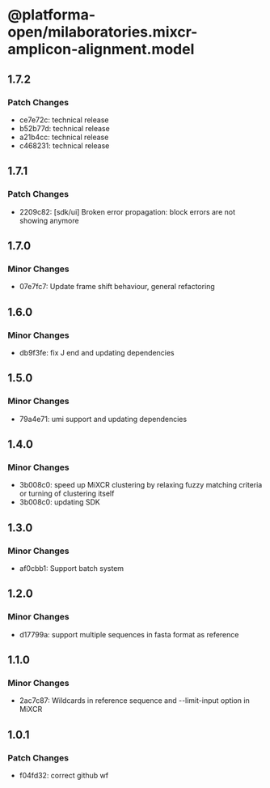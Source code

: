 # @platforma-open/milaboratories.mixcr-amplicon-alignment.model

## 1.7.2

### Patch Changes

- ce7e72c: technical release
- b52b77d: technical release
- a21b4cc: technical release
- c468231: technical release

## 1.7.1

### Patch Changes

- 2209c82: [sdk/ui] Broken error propagation: block errors are not showing anymore

## 1.7.0

### Minor Changes

- 07e7fc7: Update frame shift behaviour, general refactoring

## 1.6.0

### Minor Changes

- db9f3fe: fix J end and updating dependencies

## 1.5.0

### Minor Changes

- 79a4e71: umi support and updating dependencies

## 1.4.0

### Minor Changes

- 3b008c0: speed up MiXCR clustering by relaxing fuzzy matching criteria or turning of clustering itself
- 3b008c0: updating SDK

## 1.3.0

### Minor Changes

- af0cbb1: Support batch system

## 1.2.0

### Minor Changes

- d17799a: support multiple sequences in fasta format as reference

## 1.1.0

### Minor Changes

- 2ac7c87: Wildcards in reference sequence and --limit-input option in MiXCR

## 1.0.1

### Patch Changes

- f04fd32: correct github wf
